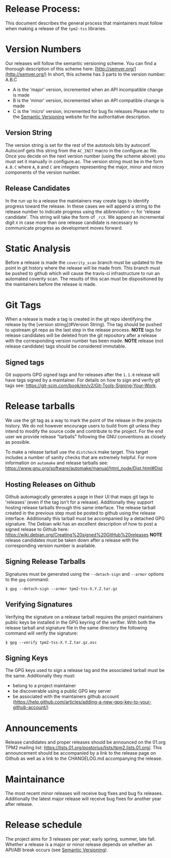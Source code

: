 # Release Process:
This document describes the general process that maintainers must follow when making a release of the `tpm2-tss` libraries.

# Version Numbers
Our releases will follow the semantic versioning scheme.
You can find a thorough description of this scheme here: [http://semver.org/](http://semver.org/)
In short, this scheme has 3 parts to the version number: A.B.C

* A is the 'major' version, incremented when an API incompatible change is made
* B is the 'minor' version, incremented when an API compatible change is made
* C is the 'micro' version, incremented for bug fix releases
Please refer to the [Semantic Versioning](http://semver.org/) website for the authoritative description.

## Version String
The version string is set for the rest of the autotools bits by autoconf.
Autoconf gets this string from the `AC_INIT` macro in the configure.ac file.
Once you decide on the next version number (using the scheme above) you must set it manually in configure.ac.
The version string must be in the form `A.B.C` where `A`, `B` and `C` are integers representing the major, minor and micro components of the version number.

## Release Candidates
In the run up to a release the maintainers may create tags to identify progress toward the release.
In these cases we will append a string to the release number to indicate progress using the abbreviation `rc` for 'release candidate'.
This string will take the form of `_rcX`.
We append an incremental digit `X` in case more than one release candidate is necessary to communicate progress as development moves forward.

# Static Analysis
Before a release is made the `coverity_scan` branch must be updated to the point in git history where the release will be made from.
This branch must be pushed to github which will cause the travis-ci infrastructure to run an automated coverity scan.
The results of this scan must be dispositioned by the maintainers before the release is made.

# Git Tags
When a release is made a tag is created in the git repo identifying the release by the [version string](#Version String).
The tag should be pushed to upstream git repo as the last step in the release process.
**NOTE** tags for release candidates will be deleted from the git repository after a release with the corresponding version number has been made.
**NOTE** release (not release candidate) tags should be considered immutable.

## Signed tags
Git supports GPG signed tags and for releases after the `1.1.0` release will have tags signed by a maintainer.
For details on how to sign and verify git tags see: https://git-scm.com/book/en/v2/Git-Tools-Signing-Your-Work.

# Release tarballs
We use the git tag as a way to mark the point of the release in the projects history.
We do not however encourage users to build from git unless they intend to modify the source code and contribute to the project.
For the end user we provide release "tarballs" following the GNU conventions as closely as possible.

To make a release tarball use the `distcheck` make target.
This target includes a number of sanity checks that are extremely helpful.
For more information on `automake` and release tarballs see: https://www.gnu.org/software/automake/manual/html_node/Dist.html#Dist

## Hosting Releases on Github
Github automagically generates a page in their UI that maps git tags to 'releases' (even if the tag isn't for a release).
Additionally they support hosting release tarballs through this same interface.
The release tarball created in the previous step must be posted to github using the release interface.
Additionally this tarball must be accompanied by a detached GPG signature.
The Debian wiki has an excellent description of how to post a signed release to Github here: https://wiki.debian.org/Creating%20signed%20GitHub%20releases
**NOTE** release candidates must be taken down after a release with the corresponding version number is available.

## Signing Release Tarballs
Signatures must be generated using the `--detach-sign` and `--armor` options to the `gpg` command:
```
$ gpg --detach-sign --armor tpm2-tss-X.Y.Z.tar.gz
```

## Verifying Signatures
Verifying the signature on a release tarball requires the project maintainers public keys be installed in the GPG keyring of the verifier.
With both the release tarball and signature file in the same directory the following command will verify the signature:
```
$ gpg --verify tpm2-tss-X.Y.Z.tar.gz.asc
```

## Signing Keys
The GPG keys used to sign a release tag and the associated tarball must be the same.
Additionally they must:
* belong to a project maintainer
* be discoverable using a public GPG key server
* be associated with the maintainers github account (https://help.github.com/articles/adding-a-new-gpg-key-to-your-github-account/)

# Announcements
Release candidates and proper releases should be announced on the 01.org TPM2 mailing list: https://lists.01.org/postorius/lists/tpm2.lists.01.org/.
This announcement should be accompanied by a link to the release page on Github as well as a link to the CHANGELOG.md accompanying the release.

# Maintainance
The most recent minor releases will receive bug fixes and bug fix releases.
Additionally the latest major release will receive bug fixes for another year after release.

# Release schedule
The project aims for 3 releases per year; early spring, summer, late fall.
Whether a release is a major or minor release depends on whether an API/ABI break occurs (see [Semantic Versioning](http://semver.org/)).
